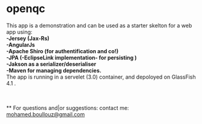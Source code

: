 # openqc
This app is a demonstration and can be used as a starter skelton  for a web app using:
<b><br>
-Jersey (Jax-Rs)<br>
-AngularJs<br>
-Apache Shiro (for authentification and co!)<br>
-JPA (-EclipseLink implementation- for persisting )<br>
-Jakson as a serializer/deserialiser<br>
-Maven for managing dependencies.
</b><br>
The app is running in a servelet (3.0) container, and depoloyed on GlassFish 4.1 .

<br><br>
**
For questions and|or suggestions: contact me: mohamed.boullouz@gmail.com <br>
